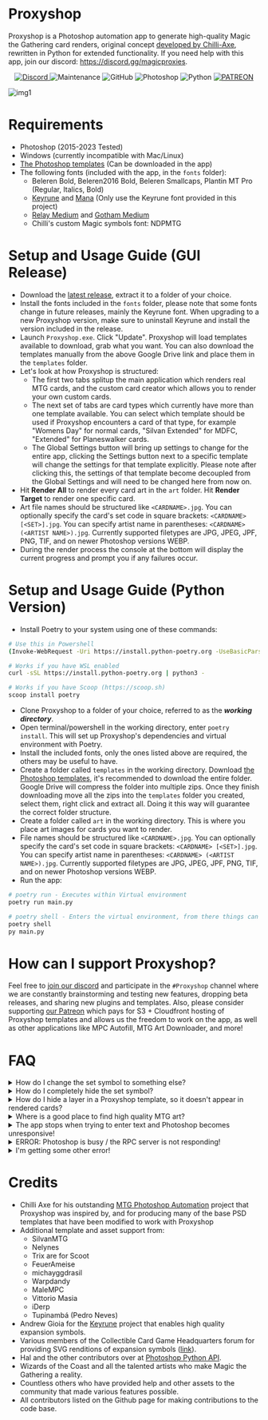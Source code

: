 # Proxyshop
Proxyshop is a Photoshop automation app to generate high-quality Magic the Gathering card renders, original concept [developed by Chilli-Axe](https://github.com/chilli-axe/mtg-photoshop-automation), rewritten in Python for extended functionality. 
If you need help with this app, join our discord: https://discord.gg/magicproxies. 

<center>
  <a href="https://discord.gg/magicproxies">
    <img alt="Discord" src="https://img.shields.io/discord/889831317066358815?label=Discord&style=plastic">
  </a>
  <img alt="Maintenance" src="https://img.shields.io/badge/Maintained%3F-yes-brightgreen?style=plastic">
  <img alt="GitHub" src="https://img.shields.io/github/license/MrTeferi/MTG-Proxyshop?color=1082C2&style=plastic">
  <img alt="Photoshop" src="https://img.shields.io/badge/photoshop-CC 2015--2023-informational?style=plastic">
  <img alt="Python" src="https://img.shields.io/badge/python-3.9%2B-yellow?style=plastic">
  <a href="https://patreon.com/mpcfill"><img alt="PATREON" src="https://img.shields.io/endpoint.svg?url=https%3A%2F%2Fshieldsio-patreon.vercel.app%2Fapi%3Fusername%3Dendel%26type%3Dpatrons&style=plastic" /></a>
</center>

![img1](https://i.imgur.com/OJrXeqj.jpg)

# Requirements
  * Photoshop (2015-2023 Tested)
  * Windows (currently incompatible with Mac/Linux)
  * [The Photoshop templates](https://drive.google.com/drive/u/1/folders/1moEdGmpAJloW4htqhrdWZlleyIop_z1W) (Can be downloaded in the app)
  * The following fonts (included with the app, in the `fonts` folder):
    * Beleren Bold, Beleren2016 Bold, Beleren Smallcaps, Plantin MT Pro (Regular, Italics, Bold)
    * [Keyrune](https://keyrune.andrewgioia.com/) and [Mana](https://mana.andrewgioia.com/) (Only use the Keyrune font provided in this project)
    * [Relay Medium](https://www.fontsmarket.com/font-download/relay-medium) and [Gotham Medium](https://fontsgeek.com/fonts/Gotham-Medium)
    * Chilli's custom Magic symbols font: NDPMTG

# Setup and Usage Guide (GUI Release)
* Download the [latest release](https://github.com/MrTeferi/MTG-Proxyshop/releases), extract it to a folder of your choice.
* Install the fonts included in the `fonts` folder, please note that some fonts change in future releases, mainly the Keyrune font. When upgrading to a new Proxyshop version, make sure to uninstall Keyrune and install the version included in the release.
* Launch `Proxyshop.exe`. Click "Update". Proxyshop will load templates available to download, grab what you want. You can also download the templates manually from the above Google Drive link and place them in the `templates` folder.
* Let's look at how Proxyshop is structured:
  * The first two tabs splitup the main application which renders real MTG cards, and the custom card creator which allows you to render your own custom cards.
  * The next set of tabs are card types which currently have more than one template available. You can select which template should be used if Proxyshop encounters a card of that type, for example "Womens Day" for normal cards, "Silvan Extended" for MDFC, "Extended" for Planeswalker cards.
  * The Global Settings button will bring up settings to change for the entire app, clicking the Settings button next to a specific template will change the settings for that template explicitly. Please note after clicking this, the settings of that template become decoupled from the Global Settings and will need to be changed here from now on.
* Hit **Render All** to render every card art in the `art` folder. Hit **Render Target** to render one specific card.
* Art file names should be structured like `<CARDNAME>.jpg`. You can optionally specify the card's set code in square brackets: 
`<CARDNAME> [<SET>].jpg`. You can specify artist name in parentheses: `<CARDNAME> (<ARTIST NAME>).jpg`. Currently supported 
filetypes are JPG, JPEG, JPF, PNG, TIF, and on newer Photoshop versions WEBP.
* During the render process the console at the bottom will display the current progress and prompt you if any failures occur.

# Setup and Usage Guide (Python Version)
* Install Poetry to your system using one of these commands:
```bash
# Use this in Powershell
(Invoke-WebRequest -Uri https://install.python-poetry.org -UseBasicParsing).Content | py -

# Works if you have WSL enabled
curl -sSL https://install.python-poetry.org | python3 -

# Works if you have Scoop (https://scoop.sh)
scoop install poetry
```
* Clone Proxyshop to a folder of your choice, referred to as the ***working directory***.
* Open terminal/powershell in the working directory, enter `poetry install`. This will set up Proxyshop's dependencies 
and virtual environment with Poetry.
* Install the included fonts, only the ones listed above are required, the others may be useful to have.
* Create a folder called `templates` in the working directory. Download [the Photoshop templates](https://drive.google.com/drive/u/1/folders/1moEdGmpAJloW4htqhrdWZlleyIop_z1W), 
it's recommended to download the entire folder. Google Drive will compress the folder into multiple zips. Once they finish
downloading move all the zips into the `templates` folder you created, select them, right click and extract all. Doing it
this way will guarantee the correct folder structure.
* Create a folder called `art` in the working directory. This is where you place art images for cards you want to render.
* File names should be structured like `<CARDNAME>.jpg`. You can optionally specify the card's set code in square brackets: 
`<CARDNAME> [<SET>].jpg`. You can specify artist name in parentheses: `<CARDNAME> (<ARTIST NAME>).jpg`. Currently supported 
filetypes are JPG, JPEG, JPF, PNG, TIF, and on newer Photoshop versions WEBP.
* Run the app: 
```bash
# poetry run - Executes within Virtual environment
poetry run main.py

# poetry shell - Enters the virtual environment, from there things can be executed normally
poetry shell
py main.py
```

# How can I support Proxyshop?
Feel free to [join our discord](http://discord.gg/magicproxies) and participate in the `#Proxyshop` channel where we are constantly brainstorming and testing new features, dropping beta releases, and sharing new plugins and templates. Also, please consider supporting [our Patreon](http://patreon.com/mpcfill) which pays for S3 + Cloudfront hosting of Proxyshop templates and allows us the freedom to work on the app, as well as other applications like MPC Autofill, MTG Art Downloader, and more!

# FAQ

<details>
<summary>
    How do I change the set symbol to something else?
</summary>

#### Font Mode
* Under "Symbol Render Mode", ensure "Font" Mode is enabled in Global Settings, or in the Settings for the template you wish to customize.
* Head over to https://keyrune.andrewgioia.com/cheatsheet.html, choose a symbol.
* Copy the **set code** of the symbol you want, it'll be the 2-4 letters after "ss-" in the code next to the symbol, for example SOI (Shadows Over Innistrad).
* In the same settings panel, enter this code for the "Default Symbol" setting.
* In the same settings panel, enable "Force Default Symbol", doing so will ensure this symbol is used for all cards rendered globally/using this template.
* **[Optional]** To customize the look of this symbol, you'll need to:
  1) Add an entry to `src/data/custom_symbols.json`.
  2) Look at how symbols are defined in `src/data/expansion_symbols.json` for examples.

#### SVG Mode
* Ensure SVG mode is enabled under "Symbol Render Mode".
* Change "Default Symbol" to a 2-4 letter code of your choice, and enable "Force Default Symbol".
* Head over to `src/img/symbols` and create a folder named according to that code, or you can use one of the symbols that already exists.
* If making a custom symbol, add the SVG files to the folder you created, name each file according to the first letter of its rarity (capitalized).
* That symbol will now be used, you're good to go!
</details>

<details>
<summary>How do I completely hide the set symbol?</summary>

In Global Settings, or settings for a specific template, change "Symbol Render Mode" to None. This disables the expansion symbol altogether.
  
</details>
<details>
<summary>How do I hide a layer in a Proxyshop template, so it doesn't appear in rendered cards?</summary>
  
In the Photoshop template of your choice, change the opacity to 0 on the layer you wish to hide.
You can use this method to hide anything. This is safer than just disabling the layer's visibility because layers
may be forcibly enabled and disabled by the app, it's also safer than deleting the layer because that
may cause errors on some templates.
  
</details>
<details>
<summary>Where is a good place to find high quality MTG art?</summary>
  
Your best resource is going to be [MTG Pics](https://mtgpics.com), to improve art quality even more you can look into upscaling with Topaz/Chainner/ESRGAN.
On our [discord](https://discord.gg/magicproxies) we provide a lot of resources for learning how to upscale art easily and effectively.
For mass downloading art, view my other project: [MTG Art Downloader](https://github.com/MrTeferi/MTG-Art-Downloader)
  
</details>
<details>
<summary>The app stops when trying to enter text and Photoshop becomes unresponsive!</summary>
  
There is a known [bug](https://github.com/MrTeferi/MTG-Proxyshop/issues/9) where Photoshop crashes when trying to enter too much text into a text box, it should be fixed but could theoretically happen on some plugin templates that don't make the text box big enough.
The best way to fix this is to open the template in Photoshop and expand the bottom edge of the Rules text boxes (creature and noncreature).
  
</details>
<details>
<summary>ERROR: Photoshop is busy / the RPC server is not responding!</summary>

This can sometimes be one of the more rare but obnoxious errors that occur on some systems. Sometimes the root cause is unknown, but it can
usually be fixed. Try these options in order until something works:
- Ensure there is only **ONE** installation of Photoshop on your computer. Having two versions of Photoshop installed at the same time can prevent making a connection to the app. If you have more than one installed, uninstall **all** versions of Photoshop and reinstall one version. You must uninstall all of them **first**, just removing one likely won't fix the issue.
- Ensure that your Photoshop application was installed using an actual installer. **Portable installations** of Photoshop do not work with Proxyshop, since Windows needs to know where it is located.
- Ensure no action is being performed in Photoshop when you run Proxyshop. There should be no dialog boxes open, there should be no tools performing tasks 
such as entering text with the type tool. Photoshop should be in a neutral state with nothing happening, ideally with no documents open.
- Close Photoshop and Proxyshop, then run both Photoshop and Proxyshop as Administrator, try rendering something.
- Close both of them, then hold ALT + CTRL + SHIFT while launching Photoshop, then launch Proxyshop, try again.
- Restart your computer, then start both and try again.
- If you have a particularly over-defensive antivirus software running that may be interfering with Proxyshop 
connecting to Photoshop, such as Avast, Norton, etc. close your antivirus software, relaunch both, and try again. You might also try disabling Windows Defender.
- If there's a chance your Photoshop installation could be damaged, corrupted, or otherwise messed up in some way, it is recommended to completely uninstall Photoshop and install the latest version you have access to. 
Generally, Proxyshop works best with newer versions of Photoshop. If using an in-authentic version of Photoshop, verify it is of high quality and uses a real installer.
- If all of these fail to fix the issue, please join our Discord (linked at the top) and provide the error log from `logs/error.txt` in
your Proxyshop directory, so we can help find the cause :)

</details>
<details>
<summary>I'm getting some other error!</summary>

In your proxyshop directory, look for a folder named `logs`, inside that folder you should see `error.txt`, check the last error log in that file. If the error isn't obvious, join our Discord and feel free to ask for help in the #Proxyshop channel.
</details>

# Credits
* Chilli Axe for his outstanding [MTG Photoshop Automation](https://github.com/chilli-axe/mtg-photoshop-automation) project that Proxyshop was inspired by, and for producing many of the base PSD templates that have been modified to work with Proxyshop
* Additional template and asset support from:
  * SilvanMTG
  * Nelynes
  * Trix are for Scoot
  * FeuerAmeise
  * michayggdrasil
  * Warpdandy
  * MaleMPC
  * Vittorio Masia
  * iDerp
  * Tupinambá (Pedro Neves)
* Andrew Gioia for the [Keyrune](https://github.com/andrewgioia/keyrune) project that enables high quality expansion symbols.
* Various members of the Collectible Card Game Headquarters forum for providing SVG renditions of expansion symbols ([link](https://www.slightlymagic.net/forum/viewtopic.php?f=15&t=7010)).
* Hal and the other contributors over at [Photoshop Python API](https://github.com/loonghao/photoshop-python-api).
* Wizards of the Coast and all the talented artists who make Magic the Gathering a reality.
* Countless others who have provided help and other assets to the community that made various features possible.
* All contributors listed on the Github page for making contributions to the code base.
